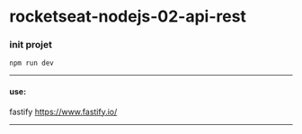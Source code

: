 # rocketseat-nodejs-02-api-rest

### init projet

`npm run dev`

---

#### use:

fastify https://www.fastify.io/

---
